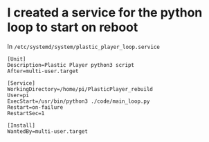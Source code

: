 # I created a service for the python loop to start on reboot
In `/etc/systemd/system/plastic_player_loop.service`

```
[Unit]
Description=Plastic Player python3 script
After=multi-user.target

[Service]
WorkingDirectory=/home/pi/PlasticPlayer_rebuild
User=pi
ExecStart=/usr/bin/python3 ./code/main_loop.py
Restart=on-failure
RestartSec=1

[Install]
WantedBy=multi-user.target
```
